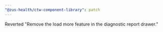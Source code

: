 ```yaml
---
"@zus-health/ctw-component-library": patch
---
```


Reverted "Remove the load more feature in the diagnostic report drawer."

